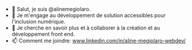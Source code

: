 - 👋 Salut, je suis @alinemegiolaro.
- 👀 Je m'engage au développement de solution accessibles pour l'inclusion numérique.
- 💞️ Je cherche en savoir plus et à collaborer à la création et au développement front end.
- 📫 Comment me joindre: www.linkedin.com/in/aline-megiolaro-webdev/

<!---
alinemegiolaro/alinemegiolaro is a ✨ special ✨ repository because its `README.md` (this file) appears on your GitHub profile.
You can click the Preview link to take a look at your changes.
--->
